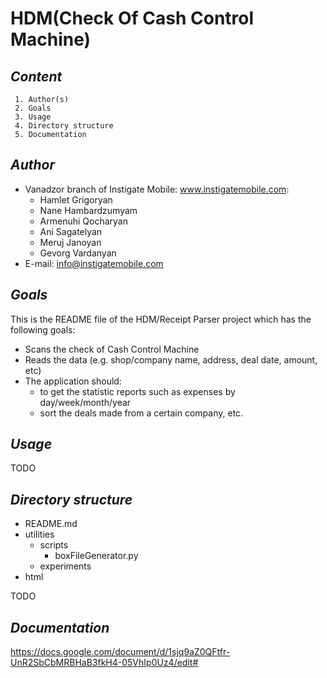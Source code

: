 **HDM(Check Of Cash Control Machine)**
========

*Content*
--------

```
 1. Author(s)
 2. Goals
 3. Usage
 4. Directory structure
 5. Documentation
```

*Author*
--------

* Vanadzor branch of Instigate Mobile: www.instigatemobile.com:
  * Hamlet Grigoryan
  * Nane Hambardzumyam
  * Armenuhi Qocharyan 
  * Ani Sagatelyan
  * Meruj Janoyan
  * Gevorg Vardanyan
* E-mail: info@instigatemobile.com


*Goals*
--------

This is the README file of the HDM/Receipt Parser project which has the following goals:
 
* Scans the check of Cash Control Machine
* Reads the data (e.g. shop/company name, address, deal date, amount, etc)
* The application should:
    * to get the statistic reports such as expenses by day/week/month/year
    * sort the deals made from a certain company, etc.

*Usage*
--------

TODO

*Directory structure*
--------
* README.md 
* utilities
    * scripts
      - boxFileGenerator.py  
    * experiments
* html

TODO

*Documentation*
--------
https://docs.google.com/document/d/1sjq9aZ0QFtfr-UnR2SbCbMRBHaB3fkH4-05VhIp0Uz4/edit#
